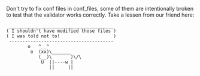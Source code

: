 Don't try to fix conf files in conf_files, some of them are intentionally broken
to test that the validator works correctly. Take a lessen from our friend here:

```
 _______________________________________
( I shouldn't have modified those files )
( I was told not to!                    )
 ---------------------------------------
        o   ^__^
         o  (xx)\_______
            (__)\       )\/\
             U  ||----w |
                ||     ||
```

